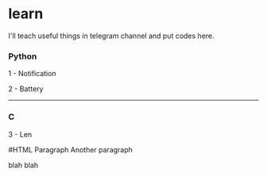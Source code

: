 # learn

I'll teach useful things in telegram channel and put codes here.

<h3>Python</h3>
<p>1 - Notification</p>
<p>2 - Battery</p>

<hr>

<h3>C</h3>
<p>3 - Len</p>

#HTML 
Paragraph
Another paragraph

blah blah 

